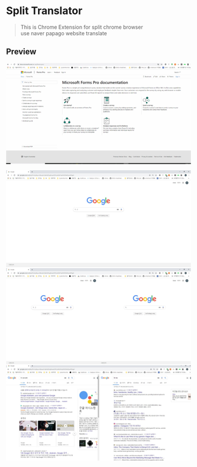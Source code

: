 Split Translator 
==
> This is Chrome Extension for split chrome browser<br>
> use naver papago website translate

Preview
---
![](./gifs/splitTranslator.gif)

![](./SplitTranslator/ver0/before.JPG)
![](./SplitTranslator/ver0/after.JPG)
![](./SplitTranslator/ver0/after2.JPG)
